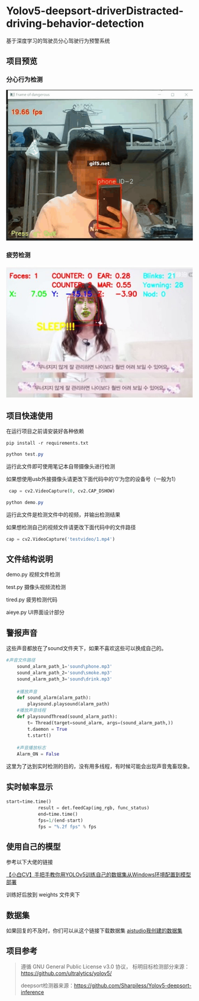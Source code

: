 # Yolov5-deepsort-driverDistracted-driving-behavior-detection
基于深度学习的驾驶员分心驾驶行为预警系统

## 项目预览

### 分心行为检测
![分心预警](images/gif.gif?raw=true"分心预警")


### 疲劳检测
![疲劳预警](images/SharedScreenshot.jpg?raw=true"疲劳预警")

## 项目快速使用

在运行项目之前请安装好各种依赖

```shell
pip install -r requirements.txt
```



```powershell
python test.py
```

运行此文件即可使用笔记本自带摄像头进行检测

如果想使用usb外接摄像头请更改下面代码中的‘0’为您的设备号（一般为1）

```python
 cap = cv2.VideoCapture(0, cv2.CAP_DSHOW)
```

```powershell
python demo.py
```

运行此文件是检测文件中的视频，并输出检测结果

如果想检测自己的视频文件请更改下面代码中的文件路径

```python
cap = cv2.VideoCapture('testvideo/1.mp4')
```



## 文件结构说明

demo.py  视频文件检测

test.py      摄像头视频流检测

tired.py     疲劳检测代码

aieye.py    UI界面设计部分

## 警报声音

这些声音都放在了sound文件夹下，如果不喜欢这些可以换成自己的。

```python
#声音文件路径
    sound_alarm_path_1='sound\phone.mp3'
    sound_alarm_path_2='sound\smoke.mp3'
    sound_alarm_path_3='sound\drink.mp3'

    #播放声音
    def sound_alarm(alarm_path):
        playsound.playsound(alarm_path)
    #播放声音线程
    def playsoundThread(sound_alarm_path):
        t= Thread(target=sound_alarm, args=(sound_alarm_path,))
        t.daemon = True
        t.start()

    #声音播放标志
    Alarm_ON = False
```

这里为了达到实时检测的目的，没有用多线程，有时候可能会出现声音鬼畜现象。

## 实时帧率显示

```python
start=time.time()
            result = det.feedCap(img_rgb, func_status)
            end=time.time()
            fps=1/(end-start)
            fps = "%.2f fps" % fps
```



## 使用自己的模型

参考以下大佬的链接

[【小白CV】手把手教你用YOLOv5训练自己的数据集从Windows环境配置到模型部署](https://blog.csdn.net/weixin_44936889/article/details/110661862)

训练好后放到 weights 文件夹下
## 数据集
如果回复的不及时，你们可以从这个链接下载数据集
[aistudio我创建的数据集](https://aistudio.baidu.com/aistudio/datasetdetail/80631)
## 项目参考

>
>遵循 GNU General Public License v3.0 协议，
>标明目标检测部分来源：<https://github.com/ultralytics/yolov5/>
>
>deepsort检测器来源：<https://github.com/Sharpiless/Yolov5-deepsort-inference>







